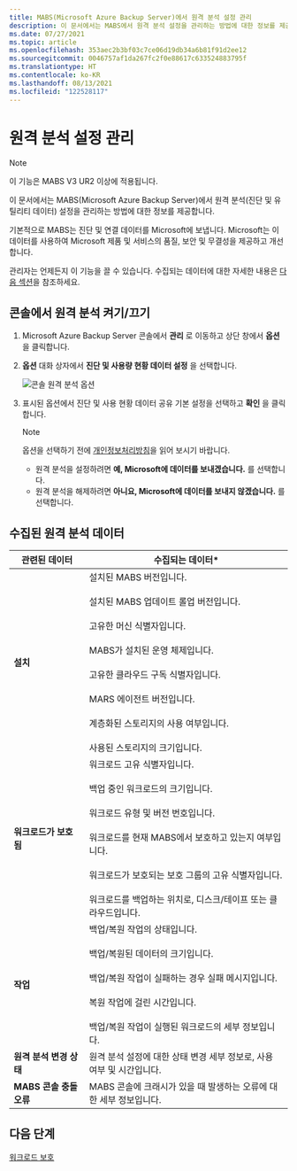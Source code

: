 ```yaml
---
title: MABS(Microsoft Azure Backup Server)에서 원격 분석 설정 관리
description: 이 문서에서는 MABS에서 원격 분석 설정을 관리하는 방법에 대한 정보를 제공합니다.
ms.date: 07/27/2021
ms.topic: article
ms.openlocfilehash: 353aec2b3bf03c7ce06d19db34a6b81f91d2ee12
ms.sourcegitcommit: 0046757af1da267fc2f0e88617c633524883795f
ms.translationtype: HT
ms.contentlocale: ko-KR
ms.lasthandoff: 08/13/2021
ms.locfileid: "122528117"
---
```

# <a name="manage-telemetry-settings"></a>원격 분석 설정 관리

>[!NOTE]
>이 기능은 MABS V3 UR2 이상에 적용됩니다.

이 문서에서는 MABS(Microsoft Azure Backup Server)에서 원격 분석(진단 및 유틸리티 데이터) 설정을 관리하는 방법에 대한 정보를 제공합니다.

기본적으로 MABS는 진단 및 연결 데이터를 Microsoft에 보냅니다. Microsoft는 이 데이터를 사용하여 Microsoft 제품 및 서비스의 품질, 보안 및 무결성을 제공하고 개선합니다.

관리자는 언제든지 이 기능을 끌 수 있습니다. 수집되는 데이터에 대한 자세한 내용은 [다음 섹션](#telemetry-data-collected)을 참조하세요.

## <a name="turn-onoff-telemetry-from-console"></a>콘솔에서 원격 분석 켜기/끄기

1. Microsoft Azure Backup Server 콘솔에서 **관리** 로 이동하고 상단 창에서 **옵션** 을 클릭합니다.
1. **옵션** 대화 상자에서 **진단 및 사용량 현황 데이터 설정** 을 선택합니다.

    ![콘솔 원격 분석 옵션](./media/telemetry/telemetry-options.png)

1. 표시된 옵션에서 진단 및 사용 현황 데이터 공유 기본 설정을 선택하고 **확인** 을 클릭합니다.

    >[!NOTE]
    >옵션을 선택하기 전에 [개인정보처리방침](https://privacy.microsoft.com/privacystatement)을 읽어 보시기 바랍니다.
    >- 원격 분석을 설정하려면 **예, Microsoft에 데이터를 보내겠습니다.** 를 선택합니다.
    >- 원격 분석을 해제하려면 **아니요, Microsoft에 데이터를 보내지 않겠습니다.** 를 선택합니다.

## <a name="telemetry-data-collected"></a>수집된 원격 분석 데이터

| 관련된 데이터 | 수집되는 데이터* |
| --- | --- |
| **설치** | 설치된 MABS 버전입니다. <br/><br/>설치된 MABS 업데이트 롤업 버전입니다. <br/><br/> 고유한 머신 식별자입니다. <br/><br/> MABS가 설치된 운영 체제입니다. <br/><br/> 고유한 클라우드 구독 식별자입니다.<br/><br/> MARS 에이전트 버전입니다.<br/><br/> 계층화된 스토리지의 사용 여부입니다. <br/><br/> 사용된 스토리지의 크기입니다. |
| **워크로드가 보호됨** | 워크로드 고유 식별자입니다. <br/><br/>백업 중인 워크로드의 크기입니다. <br/><br/>워크로드 유형 및 버전 번호입니다. <br/><br/>워크로드를 현재 MABS에서 보호하고 있는지 여부입니다. <br/><br/>워크로드가 보호되는 보호 그룹의 고유 식별자입니다.<br/><br/> 워크로드를 백업하는 위치로, 디스크/테이프 또는 클라우드입니다.|
| **작업** | 백업/복원 작업의 상태입니다. <br/><br/> 백업/복원된 데이터의 크기입니다. <br/><br/>백업/복원 작업이 실패하는 경우 실패 메시지입니다.<br/><br/> 복원 작업에 걸린 시간입니다.<br/><br/>백업/복원 작업이 실행된 워크로드의 세부 정보입니다. |
| **원격 분석 변경 상태** | 원격 분석 설정에 대한 상태 변경 세부 정보로, 사용 여부 및 시간입니다. |
| **MABS 콘솔 충돌 오류** | MABS 콘솔에 크래시가 있을 때 발생하는 오류에 대한 세부 정보입니다.|

## <a name="next-steps"></a>다음 단계

[워크로드 보호](./back-up-hyper-v-virtual-machines-mabs.md)